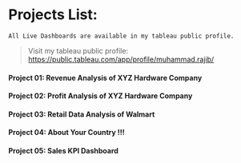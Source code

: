 # Projects List:
`All Live Dashboards are available in my tableau public profile.`
> Visit my tableau public profile: https://public.tableau.com/app/profile/muhammad.rajib/

#### Project 01: Revenue Analysis of XYZ Hardware Company
#### Project 02: Profit Analysis of XYZ Hardware Company
#### Project 03: Retail Data Analysis of Walmart
#### Project 04: About Your Country !!!
#### Project 05: Sales KPI Dashboard
